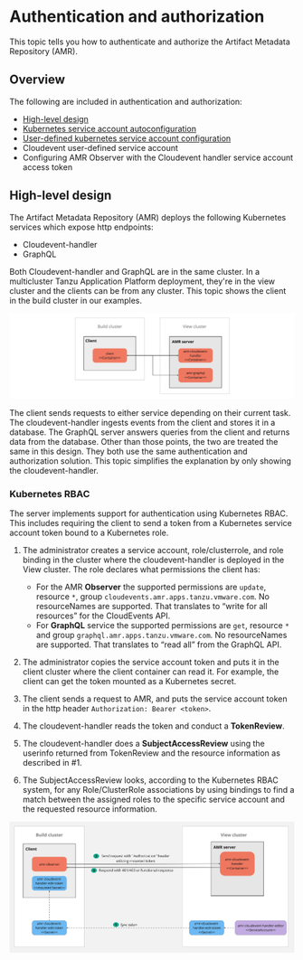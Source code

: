 # Authentication and authorization

This topic tells you how to authenticate and authorize the Artifact Metadata Repository (AMR).

## <a id='overview'></a> Overview

The following are included in authentication and authorization:

- [High-level design](#high-level-design)
- [Kubernetes service account autoconfiguration](auth-k8s-sa-autoconfiguration.hbs.md)
- [User-defined kubernetes service account configuration](auth-k8s-sa-user-defined.hbs.md)
- Cloudevent user-defined service account
- Configuring AMR Observer with the Cloudevent handler service account access token

## <a id='design'></a> High-level design

The Artifact Metadata Repository (AMR) deploys the following Kubernetes services which expose http endpoints: 

- Cloudevent-handler 
- GraphQL 

Both Cloudevent-handler and GraphQL are in the same cluster. In a multicluster
Tanzu Application Platform deployment, they're in the view cluster and the
clients can be from any cluster. This topic shows the client in the build
cluster in our examples.

![Diagram of the AMR package and components](../images/package-components.jpg)

The client sends requests to either service depending on their current task. The
cloudevent-handler ingests events from the client and stores it in a database.
The GraphQL server answers queries from the client and returns data from the
database. Other than those points, the two are treated the same in this design.
They both use the same authentication and authorization solution. This topic
simplifies the explanation by only showing the cloudevent-handler.

### <a id='rbac'></a> Kubernetes RBAC

The server implements support for authentication using Kubernetes RBAC. This
includes requiring the client to send a token from a Kubernetes service account
token bound to a Kubernetes role.

1. The administrator creates a service account, role/clusterrole, and role binding in the cluster where the cloudevent-handler is deployed in the View cluster. The role declares what permissions the client has: 

   * For the AMR **Observer** the supported permissions are `update`, resource `*`, group `cloudevents.amr.apps.tanzu.vmware.com`. No resourceNames are supported. That translates to “write for all resources” for the CloudEvents API.
   * For **GraphQL** service the supported permissions are `get`, resource `*` and group `graphql.amr.apps.tanzu.vmware.com`. No resourceNames are supported. That translates to “read all” from the GraphQL API.
2. The administrator copies the service account token and puts it in the client cluster where the client container can read it. For example, the client can get the token mounted as a Kubernetes secret.
3. The client sends a request to AMR, and puts the service account token in the http header `Authorization: Bearer <token>`.
4. The cloudevent-handler reads the token and conduct a **TokenReview**.
5. The cloudevent-handler does a **SubjectAccessReview** using the userinfo returned from TokenReview and the resource information as described in #1.
6. The SubjectAccessReview looks, according to the Kubernetes RBAC system, for any Role/ClusterRole associations by using bindings to find a match between the assigned roles to the specific service account and the requested resource information.

![AMR auth architecdture](../images/auth-architecture.jpg)
